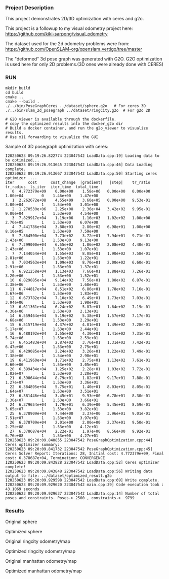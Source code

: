 

### Project Description

This project demonstrates 2D/3D optimization with ceres and g2o.

This project is a followup to my visual odometry project here:
https://github.com/kiki-sarpong/visual_odometry

The dataset used for the 2d odometry problems were from:
https://github.com/OpenSLAM-org/openslam_vertigo/tree/master

The "deformed" 3d pose graph was generated with G2O.
G2O optimization is used here for only 2D problems.(3D ones were already done with CERES)


### RUN
```
mkdir build
cd build
cmake ..
cmake --build .
./../bin/PoseGraphCeres ../dataset/sphere.g2o   # For ceres 3D
./../bin/slam_2d_posegraph ../dataset/ringCity.g2o  # For g2o 2D

# G2O viewer is available through the dockerfile.
# copy the optimized results into the docker_g2o dir
# Build a docker container, and run the g2o_viewer to visualize results.
# Use x11 forwarding to visualize the GUI

```


Sample of 3D posegraph optimization with ceres:
```shell
I20250623 09:19:26.822774 223047542 LoadData.cpp:19] Loading data to be optimized...
I20250623 09:19:26.913645 223047542 LoadData.cpp:46] Data Loading complete.
I20250623 09:19:26.913667 223047542 LoadData.cpp:50] Starting ceres optimizer ....
iter      cost      cost_change  |gradient|   |step|    tr_ratio  tr_radius  ls_iter  iter_time  total_time
   0  4.772379e+09    0.00e+00    1.58e+06   0.00e+00   0.00e+00  1.00e+04        0    1.46e+00    1.47e+00
   1  2.262672e+08    4.55e+09    3.60e+05   0.00e+00   9.53e-01  3.00e+04        1    1.54e+00    3.01e+00
   2  1.270530e+06    2.25e+08    2.36e+04   3.42e+02   9.95e-01  9.00e+04        1    1.53e+00    4.54e+00
   3  7.829917e+04    1.19e+06    1.16e+03   1.02e+02   1.00e+00  2.70e+05        1    1.53e+00    6.07e+00
   4  7.441786e+04    3.88e+03    2.80e+02   6.98e+01   1.00e+00  8.10e+05        1    1.53e+00    7.59e+00
   5  7.364500e+04    7.73e+02    3.72e+01   7.94e+01   9.71e-01  2.43e+06        1    1.53e+00    9.13e+00
   6  7.299000e+04    6.55e+02    1.06e+02   2.08e+02   4.40e-01  2.43e+06        1    1.53e+00    1.07e+01
   7  7.144054e+04    1.55e+03    8.08e+01   1.90e+02   7.58e-01  2.81e+06        1    1.53e+00    1.22e+01
   8  7.034563e+04    1.09e+03    8.70e+01   2.00e+02   6.60e-01  2.91e+06        1    1.53e+00    1.37e+01
   9  6.921258e+04    1.13e+03    7.66e+01   1.88e+02   7.26e-01  3.20e+06        1    1.53e+00    1.52e+01
  10  6.829885e+04    9.14e+02    7.58e+01   1.88e+02   6.87e-01  3.38e+06        1    1.53e+00    1.68e+01
  11  6.744817e+04    8.51e+02    6.86e+01   1.78e+02   7.16e-01  3.67e+06        1    1.53e+00    1.83e+01
  12  6.673782e+04    7.10e+02    6.49e+01   1.73e+02   7.03e-01  3.94e+06        1    1.53e+00    1.98e+01
  13  6.611361e+04    6.24e+02    5.87e+01   1.64e+02   7.19e-01  4.30e+06        1    1.53e+00    2.13e+01
  14  6.559464e+04    5.19e+02    5.38e+01   1.57e+02   7.17e-01  4.68e+06        1    1.53e+00    2.29e+01
  15  6.515719e+04    4.37e+02    4.81e+01   1.49e+02   7.28e-01  5.17e+06        1    1.53e+00    2.44e+01
  16  6.480192e+04    3.55e+02    4.30e+01   1.41e+02   7.31e-01  5.74e+06        1    1.53e+00    2.59e+01
  17  6.451483e+04    2.87e+02    3.76e+01   1.31e+02   7.42e-01  6.47e+06        1    1.53e+00    2.75e+01
  18  6.429085e+04    2.24e+02    3.26e+01   1.22e+02   7.49e-01  7.38e+06        1    1.54e+00    2.90e+01
  19  6.411960e+04    1.71e+02    2.75e+01   1.13e+02   7.61e-01  8.60e+06        1    1.53e+00    3.05e+01
  20  6.399434e+04    1.25e+02    2.28e+01   1.03e+02   7.72e-01  1.02e+07        1    1.53e+00    3.20e+01
  21  6.390644e+04    8.79e+01    1.82e+01   9.17e+01   7.88e-01  1.27e+07        1    1.53e+00    3.36e+01
  22  6.384895e+04    5.75e+01    1.40e+01   8.03e+01   8.05e-01  1.64e+07        1    1.53e+00    3.51e+01
  23  6.381446e+04    3.45e+01    9.93e+00   6.78e+01   8.30e-01  2.30e+07        1    1.53e+00    3.66e+01
  24  6.379654e+04    1.79e+01    6.39e+00   5.45e+01   8.59e-01  3.65e+07        1    1.53e+00    3.82e+01
  25  6.378909e+04    7.44e+00    3.37e+00   3.96e+01   9.01e-01  7.51e+07        1    1.53e+00    3.97e+01
  26  6.378709e+04    2.01e+00    2.00e+00   2.37e+01   9.50e-01  2.25e+08        1    1.53e+00    4.12e+01
  27  6.378687e+04    2.22e-01    1.97e+00   8.56e+00   9.92e-01  6.76e+08        1    1.53e+00    4.27e+01
I20250623 09:20:09.840855 223047542 PoseGraphOptimization.cpp:44] Ceres optimizer summary:
I20250623 09:20:09.841732 223047542 PoseGraphOptimization.cpp:45] Ceres Solver Report: Iterations: 28, Initial cost: 4.772379e+09, Final cost: 6.378687e+04, Termination: CONVERGENCE
I20250623 09:20:09.843828 223047542 LoadData.cpp:52] Ceres optimizer complete!
I20250623 09:20:09.843848 223047542 LoadData.cpp:56] Writing data output to file: ../dataset/optimized_result.g2o
I20250623 09:20:09.929598 223047542 LoadData.cpp:69] Write complete.
I20250623 09:20:09.929620 223047542 main.cpp:39] Code execution took : 43.1069 seconds
I20250623 09:20:09.929637 223047542 LoadData.cpp:14] Number of total poses and constraints. Poses-> 2500 , constraints->  9799

```


### Results

Original sphere
<!-- ![image](https://github.com/kiki-sarpong/visual_odometry/blob/main/images/capture_kitti_03.PNG?raw=true) -->

Optimized sphere


Original ringcity odometry/map


Optimized ringcity odometry/map


Original manhattan odometry/map


Optimized manhattan odometry/map